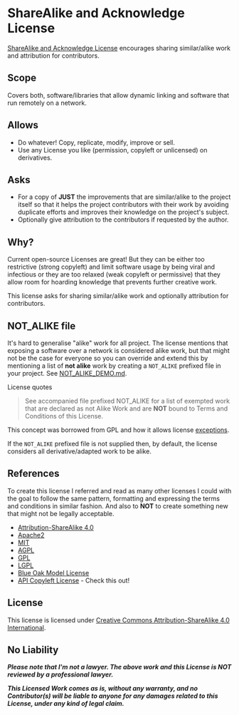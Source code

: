 # ShareAlike and Acknowledge License

[ShareAlike and Acknowledge License](/SHAREALIKE_AND_ACKNOWLEDGE_LICENSE.md) encourages sharing similar/alike work and attribution for contributors.

## Scope
Covers both, software/libraries that allow dynamic linking and software that run remotely on a network.

## Allows 
- Do whatever! Copy, replicate, modify, improve or sell.
- Use any License you like (permission, copyleft or unlicensed) on derivatives.

## Asks
- For a copy of __JUST__ the improvements that are similar/alike to the project 
itself so that it helps the project contributors with their work by avoiding duplicate 
efforts and improves their knowledge on the project's subject.
- Optionally give attribution to the contributors if requested by the author. 

## Why?
Current open-source Licenses are great! But they can be either too restrictive (strong copyleft) and limit software 
usage by being viral and infectious or they are too relaxed (weak copyleft or permissive) 
that they allow room for hoarding knowledge that prevents further creative work.

This license asks for sharing similar/alike work and optionally attribution for contributors.

## NOT_ALIKE file
It's hard to generalise "alike" work for all project. The license mentions that exposing a software over a network 
is considered alike work, but that might not be the case for everyone so you can override and extend this by 
mentioning a list of **not alike** work by creating a `NOT_ALIKE` prefixed file in your project. 
See [NOT_ALIKE_DEMO.md](/NOT_ALIKE_DEMO.md). 

License quotes
> See accompanied file prefixed NOT_ALIKE for a list of exempted work that are declared as not Alike Work and are __NOT__ bound
  to Terms and Conditions of this License.

This concept was borrowed from GPL and how it allows license [exceptions](https://www.gnu.org/licenses/gcc-exception-3.1.html).

If the `NOT_ALIKE` prefixed file is not supplied then, by default, the license considers all derivative/adapted work to be alike. 

## References 

To create this license I referred and read as many other licenses I could with the goal 
to follow the same pattern, formatting and expressing the terms and conditions in similar fashion. 
And also to __NOT__ to create something new that might not be legally acceptable. 

- [Attribution-ShareAlike 4.0](https://creativecommons.org/licenses/by-sa/4.0/legalcode)
- [Apache2](https://www.apache.org/licenses/LICENSE-2.0)
- [MIT](https://opensource.org/licenses/MIT)
- [AGPL](https://www.gnu.org/licenses/agpl-3.0.en.html)
- [GPL](https://www.gnu.org/licenses/gpl-3.0.en.html)
- [LGPL](https://www.gnu.org/licenses/lpl-3.0.en.html)
- [Blue Oak Model License](https://blueoakcouncil.org/license/1.0.0)
- [API Copyleft License](https://apicopyleft.com/) - Check this out! 

## License

This license is licensed under [Creative Commons Attribution-ShareAlike 4.0 International](https://creativecommons.org/licenses/by-sa/4.0/legalcode).  

## No Liability
**_Please note that I'm not a lawyer. The above work and this License is NOT reviewed by a professional lawyer._**

***This Licensed Work comes as is, without any warranty, and no Contributor(s) will
be liable to anyone for any damages related to this License, under any kind of legal claim.***